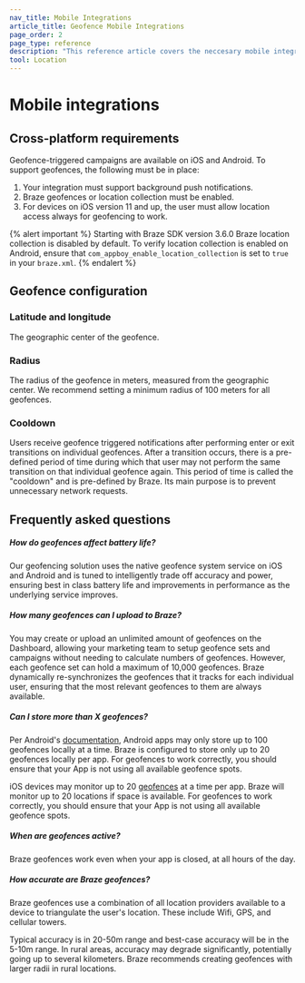 ```yaml
---
nav_title: Mobile Integrations
article_title: Geofence Mobile Integrations
page_order: 2
page_type: reference
description: "This reference article covers the neccesary mobile integrations involved in using Geofences."
tool: Location
---
```


# Mobile integrations

## Cross-platform requirements

Geofence-triggered campaigns are available on iOS and Android. To support geofences, the following must be in place:

1. Your integration must support background push notifications.
2. Braze geofences or location collection must be enabled.
3. For devices on iOS version 11 and up, the user must allow location access always for geofencing to work.

{% alert important %}
Starting with Braze SDK version 3.6.0 Braze location collection is disabled by default. To verify location collection is enabled on Android, ensure that `com_appboy_enable_location_collection` is set to `true` in your `braze.xml`.
{% endalert %}

## Geofence configuration

### Latitude and longitude

The geographic center of the geofence.

### Radius

The radius of the geofence in meters, measured from the geographic center. We recommend setting a minimum radius of 100 meters for all geofences.

### Cooldown

Users receive geofence triggered notifications after performing enter or exit transitions on individual geofences. After a transition occurs, there is a pre-defined period of time during which that user may not perform the same transition on that individual geofence again. This period of time is called the "cooldown" and is pre-defined by Braze. Its main purpose is to prevent unnecessary network requests.

## Frequently asked questions

##### How do geofences affect battery life?

Our geofencing solution uses the native geofence system service on iOS and Android and is tuned to intelligently trade off accuracy and power, ensuring best in class battery life and improvements in performance as the underlying service improves.

##### How many geofences can I upload to Braze?

You may create or upload an unlimited amount of geofences on the Dashboard, allowing your marketing team to setup geofence sets and campaigns without needing to calculate numbers of geofences. However, each geofence set can hold a maximum of 10,000 geofences. Braze dynamically re-synchronizes the geofences that it tracks for each individual user, ensuring that the most relevant geofences to them are always available.

##### Can I store more than X geofences?

Per Android's [documentation][3], Android apps may only store up to 100 geofences locally at a time. Braze is configured to store only up to 20 geofences locally per app. For geofences to work correctly, you should ensure that your App is not using all available geofence spots.

iOS devices may monitor up to 20 [geofences][4] at a time per app. Braze will monitor up to 20 locations if space is available. For geofences to work correctly, you should ensure that your App is not using all available geofence spots.

##### When are geofences active?

Braze geofences work even when your app is closed, at all hours of the day.

##### How accurate are Braze geofences?

Braze geofences use a combination of all location providers available to a device to triangulate the user's location. These include Wifi, GPS, and cellular towers.

Typical accuracy is in 20-50m range and best-case accuracy will be in the 5-10m range. In rural areas, accuracy may degrade significantly, potentially going up to several kilometers. Braze recommends creating geofences with larger radii in rural locations.

[3]: https://developers.google.com/android/reference/com/google/android/gms/location/package-summary
[4]: https://developer.apple.com/library/content/documentation/UserExperience/Conceptual/LocationAwarenessPG/RegionMonitoring/RegionMonitoring.html
